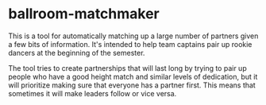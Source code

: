 # ballroom-matchmaker

This is a tool for automatically matching up a large number of partners given a
few bits of information.  It's intended to help team captains pair up rookie
dancers at the beginning of the semester.

The tool tries to create partnerships that will last long by trying to pair up
people who have a good height match and similar levels of dedication, but it
will prioritize making sure that everyone has a partner first.  This means that
sometimes it will make leaders follow or vice versa.

